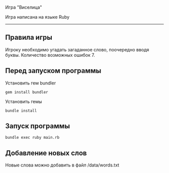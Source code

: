 Игра "Виселица"

Игра написана на языке Ruby

____

Правила игры
-----------

Игроку необходимо угадать загаданное слово, поочередно вводя буквы.
Количество возможных ошибок 7.

Перед запуском программы
-----------

Установить гем bundler

```
gem install bundler
```
Установить гемы

```
bundle install
```

Запуск программы
-----------

```
bundle exec ruby main.rb
```

Добавление новых слов
----------
Новые слова можно добавить в файл /data/words.txt
